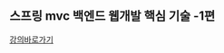 스프링 mvc 백엔드 웹개발 핵심 기술 -1편
----
[강의바로가기](https://www.inflearn.com/course/%EC%8A%A4%ED%94%84%EB%A7%81-mvc-1/dashboard)
